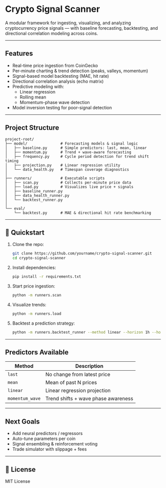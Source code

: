 # Crypto Signal Scanner

A modular framework for ingesting, visualizing, and analyzing cryptocurrency price signals — with baseline forecasting, backtesting, and directional correlation modeling across coins.

---

## Features

- Real-time price ingestion from CoinGecko
- Per-minute charting & trend detection (peaks, valleys, momentum)
- Signal-based model backtesting (MAE, hit rate)
- Directional correlation analysis (echo matrix)
- Predictive modeling with:
  - Linear regression
  - Rolling mean
  - Momentum-phase wave detection
- Model inversion testing for poor-signal detection

---

## Project Structure

```
project-root/
├── model/               # Forecasting models & signal logic
│   ├── baseline.py      # Simple predictors: last, mean, linear
│   ├── momentum.py      # Trend + wave-aware forecasting
│   ├── frequency.py     # Cycle period detection for trend shift timing
│   ├── projection.py    # Linear regression utility
│   └── data_health.py   # Timespan coverage diagnostics
│
├── runners/             # Executable scripts
│   ├── scan.py          # Collects per-minute price data
│   ├── load.py          # Visualizes live price + signals
│   ├── baseline_runner.py
│   ├── data_health_runner.py
│   └── backtest_runner.py
│
└── eval/
    └── backtest.py      # MAE & directional hit rate benchmarking
```

---

## 🚀 Quickstart

1. Clone the repo:
   ```bash
   git clone https://github.com/yourname/crypto-signal-scanner.git
   cd crypto-signal-scanner
   ```

2. Install dependencies:
   ```bash
   pip install -r requirements.txt
   ```

3. Start price ingestion:
   ```bash
   python -m runners.scan
   ```

4. Visualize trends:
   ```bash
   python -m runners.load
   ```

5. Backtest a prediction strategy:
   ```bash
   python -m runners.backtest_runner --method linear --horizon 1h --hours 24
   ```

---

## Predictors Available

| Method         | Description                          |
|----------------|--------------------------------------|
| `last`         | No change from latest price          |
| `mean`         | Mean of past N prices                |
| `linear`       | Linear regression projection         |
| `momentum_wave`| Trend shifts + wave phase awareness  |

---

## Next Goals

- Add neural predictors / regressors
- Auto-tune parameters per coin
- Signal ensembling & reinforcement voting
- Trade simulator with slippage + fees

---

## 📜 License

MIT License
